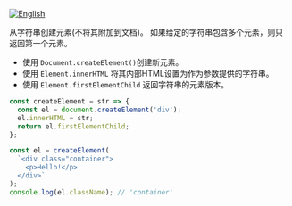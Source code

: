 
<a href="./README.md" target="_blank"><img src="https://img.shields.io/badge/-English-gray" alt="English"/></a>

从字符串创建元素(不将其附加到文档)。
如果给定的字符串包含多个元素，则只返回第一个元素。

- 使用 `Document.createElement()`创建新元素。
- 使用 `Element.innerHTML` 将其内部HTML设置为作为参数提供的字符串。
- 使用 `Element.firstElementChild` 返回字符串的元素版本。

```js
const createElement = str => {
  const el = document.createElement('div');
  el.innerHTML = str;
  return el.firstElementChild;
};
```

```js
const el = createElement(
  `<div class="container">
    <p>Hello!</p>
  </div>`
);
console.log(el.className); // 'container'
```

